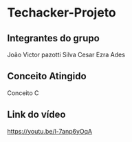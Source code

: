 # Techacker-Projeto

## Integrantes do grupo 
João Victor pazotti Silva
Cesar Ezra Ades

## Conceito Atingido 
 Conceito C

 ## Link do vídeo 

 https://youtu.be/l-7anp6yOqA
 
